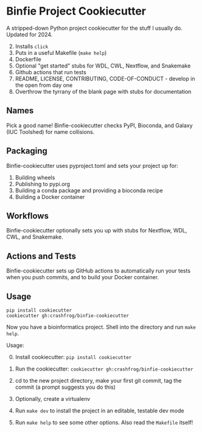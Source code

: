 # Binfie Project Cookiecutter

A stripped-down Python project cookiecutter for the stuff I usually do. Updated for 2024.


2) Installs `click`
3) Puts in a useful Makefile (`make help`)
4) Dockerfile
4) Optional "get started" stubs for WDL, CWL, Nextflow, and Snakemake
5) Github actions that run tests
6) README, LICENSE, CONTRIBUTING, CODE-OF-CONDUCT - develop in the open from day one
7) Overthrow the tyrrany of the blank page with stubs for documentation

## Names

Pick a good name! Binfie-cookiecutter checks PyPI, Bioconda, and Galaxy (IUC Toolshed) for name collisions.

## Packaging

Binfie-cookiecutter uses pyproject.toml and sets your project up for:

1) Building wheels
2) Publishing to pypi.org
3) Building a conda package and providing a bioconda recipe
4) Building a Docker container

## Workflows

Binfie-cookiecutter optionally sets you up with stubs for Nextflow, WDL, CWL, and Snakemake.

## Actions and Tests

Binfie-cookiecutter sets up GitHub actions to automatically run your tests when you push commits, and to build your Docker container.

## Usage

    pip install cookiecutter
    cookiecutter gh:crashfrog/binfie-cookiecutter


Now you have a bioinformatics project. Shell into the directory and run `make help`.

Usage:

0) Install cookiecutter: `pip install cookiecutter`

1) Run the cookiecutter: `cookiecutter gh:crashfrog/binfie-cookiecutter`

2) cd to the new project directory, make your first git commit, tag the commit (a prompt suggests you do this)

3) Optionally, create a virtualenv

4) Run `make dev` to install the project in an editable, testable dev mode

5) Run `make help` to see some other options. Also read the `Makefile` itself!